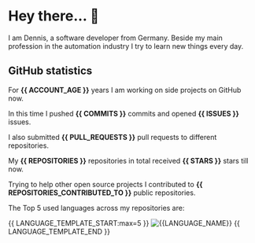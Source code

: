 <h1 align="left">Hey there... 👋</h1>
I am Dennis, a software developer from Germany. Beside my main profession in the automation industry I try to learn new things every day.

<h2 align="left">GitHub statistics</h2>

For **{{ ACCOUNT_AGE }}** years I am working on side projects on GitHub now.

In this time I pushed **{{ COMMITS }}** commits and opened **{{ ISSUES }}** issues.

I also submitted **{{ PULL_REQUESTS }}** pull requests to different repositories.

My **{{ REPOSITORIES }}** repositories in total received **{{ STARS }}** stars till now.

Trying to help other open source projects I contributed to **{{ REPOSITORIES_CONTRIBUTED_TO }}** public repositories.

The Top 5 used languages across my repositories are:

{{ LANGUAGE_TEMPLATE_START:max=5 }}
![{{LANGUAGE_NAME}}](https://img.shields.io/static/v1?style=flat-square&label=%E2%A0%80&color=555&labelColor={{LANGUAGE_COLOR:uri}}&message={{LANGUAGE_NAME:uri}}%EF%B8%B1{{LANGUAGE_PERCENT:uri}}%25)
{{ LANGUAGE_TEMPLATE_END }}
